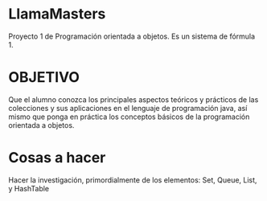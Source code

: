 # LlamaMasters
Proyecto 1 de Programación orientada a objetos. Es un sistema de fórmula 1.

# OBJETIVO
Que el alumno conozca los principales aspectos teóricos y prácticos de las colecciones y sus aplicaciones en el lenguaje de programación java, así mismo que ponga en práctica los conceptos básicos de la programación orientada a objetos.

# Cosas a hacer
Hacer la investigación, primordialmente de los elementos: Set, Queue, List, y HashTable